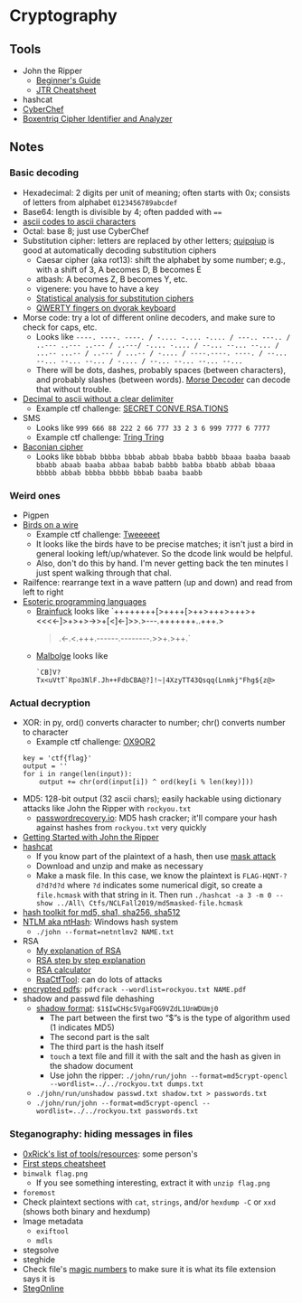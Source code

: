 # Cryptography
## Tools
* John the Ripper
    * [Beginner's Guide](https://hackingarticles.in/beginner-guide-john-the-ripper-part-1)
    * [JTR Cheatsheet](https://countuponsecurity.files.wordpress.com/2016/09/jtr-cheat-sheet.pdf)
* hashcat
* [CyberChef](https://gchq.github.io/CyberChef)
* [Boxentriq Cipher Identifier and Analyzer](https://boxentriq.com/code-breaking/cipher-identifier)

## Notes
### Basic decoding
* Hexadecimal: 2 digits per unit of meaning; often starts with 0x; consists of
  letters from alphabet `0123456789abcdef`
* Base64: length is divisible by 4; often padded with `==`
* [ascii codes to ascii characters](https://convert.town/ascii-to-text)
* Octal: base 8; just use CyberChef
* Substitution cipher: letters are replaced by other letters;
  [quipqiup](https://quipqiup.com) is good at automatically decoding substitution
  ciphers
    * Caesar cipher (aka rot13): shift the alphabet by some number; e.g., with a
      shift of 3, A becomes D, B becomes E
    * atbash: A becomes Z, B becomes Y, etc.
    * vigenere: you have to have a key
    * [Statistical analysis for substitution ciphers](https://guballa.de/substitution-solver)
    * [QWERTY fingers on dvorak keyboard](http://wbic16.xedoloh.com/dvorak.html)
* Morse code: try a lot of different online decoders, and make sure to check for
  caps, etc.
    * Looks like `----. ----. ----. / -.... -.... -.... / ---.. ---.. / ..---
      ..--- ..--- / ..---/ -.... -.... / --... --... --... / ...-- ...-- / ..---
      / ...-- / -.... / ----.----. ----. / --... --... --... --... / -.... /
      --... --... --... --...`
    * There will be dots, dashes, probably spaces (between characters), and
      probably slashes (between words). [Morse Decoder](https://morsedecoder.com)
      can decode that without trouble.
* [Decimal to ascii without a clear delimiter](https://onlineasciitools.com/convert-decimal-to-ascii)
    * Example ctf challenge: [SECRET CONVE.RSA.TIONS](https://github.com/Tartifletteuhh/UnlockTheCityCTF2022-WriteUps-SKBO/tree/master/District2/Secret_ConveRSAtions)
* SMS
    * Looks like `999 666 88 222 2 66 777 33 2 3 6 999 7777 6 7777`
    * Example ctf challenge: [Tring Tring](https://github.com/S-H-E-L-L/S.H.E.L.L-CTF-2022/blob/main/crypto/Tring%20Tring/solution.md)
* [Baconian cipher](https://dcode.fr/bacon-cipher)
    * Looks like `bbbab bbbba bbbab abbab bbaba babbb bbaaa baaba baaab bbabb
      abaab baaba abbaa babab babbb babba bbabb abbab bbaaa bbbbb abbab bbbba
      bbbbb bbbab baaba baabb`

### Weird ones
* Pigpen
* [Birds on a wire](https://dcode.fr/birds-on-a-wire-cipher)
    * Example ctf challenge: [Tweeeeet](https://github.com/S-H-E-L-L/S.H.E.L.L-CTF-2022/blob/main/crypto/Tweeeeet/solution.md)
    * It looks like the birds have to be precise matches; it isn't just a bird
      in general looking left/up/whatever. So the dcode link would be helpful.
    * Also, don't do this by hand. I'm never getting back the ten minutes I just
      spent walking through that chal.
* Railfence: rearrange text in a wave pattern (up and down) and read from left
  to right
* [Esoteric programming languages](https://esolangs.org/wiki/Language_list)
    * [Brainfuck](https://esolangs.org/wiki/Brainfuck) looks like
      `++++++++[>++++[>++>+++>+++>+<<<<-]>+>+>->>+[<]<-]>>.>---.+++++++..+++.>
      >.<-.<.+++.------.--------.>>+.>++.`
    * [Malbolge](https://malbolge.doleczek.pl) looks like
      ```('&%:9]!~}|z2Vxwv-,POqponl$Hjig%eB@@>}=<M:9wv6WsU2T|nm-,jcL(I&%$#"
      `CB]V?Tx<uVtT`Rpo3NlF.Jh++FdbCBA@?]!~|4XzyTT43Qsqq(Lnmkj"Fhg${z@>
      ```


### Actual decryption
* XOR: in py, ord() converts character to number; chr() converts number to
  character 
    * Example ctf challenge: [OX9OR2](https://github.com/S-H-E-L-L/S.H.E.L.L-CTF-2022/tree/main/crypto/OX9OR2)
    ```
    key = 'ctf{flag}'
    output = ''
    for i in range(len(input)):
        output += chr(ord(input[i]) ^ ord(key[i % len(key)]))
    ```
* MD5: 128-bit output (32 ascii chars); easily hackable using dictionary attacks
  like John the Ripper with `rockyou.txt`
    * [passwordrecovery.io](https://passwordrecovery.io/md5): MD5 hash cracker;
      it'll compare your hash against hashes from `rockyou.txt` very quickly
* [Getting Started with John the Ripper](https://tunnelsup.com/getting-started-cracking-password-hashes/)
* [hashcat](https://github.com/hashcat/hashcat)
    * If you know part of the plaintext of a hash, then use [mask attack](https://hashcat.net/wiki/doku.php?id=mask_attack)
    * Download and unzip and make as necessary
    * Make a mask file. In this case, we know the plaintext is
      `FLAG-HQNT-?d?d?d?d` where `?d` indicates some numerical digit, so create
      a `file.hcmask` with that string in it. Then run `./hashcat -a 3 -m 0
      --show ../All\ Ctfs/NCLFall2019/md5masked-file.hcmask`
* [hash toolkit for md5, sha1, sha256, sha512](https://hashtoolkit.com)
* [NTLM aka ntHash](https://medium.com/@petergombos/lm-ntlm-net-ntlmv2-oh-my-a9b235c58ed4):
  Windows hash system
    * `./john --format=netntlmv2 NAME.txt`
* RSA
    * [My explanation of RSA](rsa.md)
    * [RSA step by step explanation](https://cryptool.org/en/cto/rsa-step-by-step)
    * [RSA calculator](https://cs.drexel.edu/~jpopyack/Courses/CSP/Fa17/notes/10.1_Cryptography/RSA_Express_EncryptDecrypt_v2.html)
    * [RsaCtfTool](https://github.com/RsaCtfTool/RsaCtfTool): can do lots of
      attacks
* [encrypted pdfs](https://ctftime.org/writeup/8707): `pdfcrack --wordlist=rockyou.txt NAME.pdf`
* shadow and passwd file dehashing
    * [shadow format](https://linuxquestions.org/questions/linux-security-4/etc-shadow-file-663816): `$1$IwCH$c5VgaFQG9VZdL1UnWDUmj0`
        * The part between the first two “$”s is the type of algorithm used (1
          indicates MD5)
        * The second part is the salt
        * The third part is the hash itself
        * `touch` a text file and fill it with the salt and the hash as given in
          the shadow document
        * Use john the ripper: `./john/run/john --format=md5crypt-opencl
          --wordlist=../../rockyou.txt dumps.txt`
    * `./john/run/unshadow passwd.txt shadow.txt > passwords.txt`
    * `./john/run/john --format=md5crypt-opencl --wordlist=../../rockyou.txt
      passwords.txt`

### Steganography: hiding messages in files
* [0xRick's list of tools/resources](https://0xrick.github.io/lists/stego): some
  person's
* [First steps cheatsheet](https://pequalsnp-team.github.io/cheatsheet/steganography-101)
* `binwalk flag.png`
    * If you see something interesting, extract it with `unzip flag.png`
* `foremost`
* Check plaintext sections with `cat`, `strings`, and/or `hexdump -C` or `xxd` (shows both binary and hexdump)
* Image metadata
	* `exiftool`
    * `mdls`
* stegsolve
* steghide
* Check file's [magic numbers](https://en.wikipedia.org/wiki/List_of_file_signatures)
  to make sure it is what its file extension says it is
* [StegOnline](https://stegonline.georgeom.net/upload)
